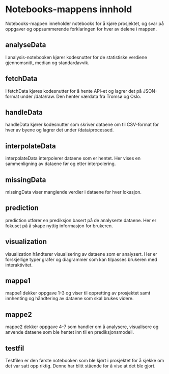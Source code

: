 # Notebooks-mappens innhold

Notebooks-mappen inneholder notebooks for å kjøre prosjektet, og svar på oppgaver og oppsummerende forklaringen for hver av delene i mappen.

## analyseData

I analysis-notebooken kjører kodesnutter for de statistiske verdiene gjennomsnitt, median og standardavvik.


## fetchData

I fetchData kjøres kodesnutter for å hente API-et og lagrer det på JSON-format under /data/raw. Den henter værdata fra Tromsø og Oslo.


## handleData

handleData kjører kodesnutter som skriver dataene om til CSV-format for hver av byene og lagrer det under /data/processed.


## interpolateData

interpolateData interpolerer dataene som er hentet. Her vises en sammenligning av dataene før og etter interpolering.


## missingData

missingData viser manglende verdier i dataene for hver lokasjon.


## prediction

prediction utfører en prediksjon basert på de analyserte dataene. Her er fokuset på å skape nyttig informasjon for brukeren.


## visualization

visualization håndterer visualisering av dataene som er analysert. Her er forskjellige typer grafer og diagrammer som kan tilpasses brukeren med interaktivitet.


## mappe1

mappe1 dekker oppgave 1-3 og viser til oppretting av prosjektet samt innhenting og håndtering av dataene som skal brukes videre.


## mappe2

mappe2 dekker oppgave 4-7 som handler om å analysere, visualisere og anvende dataene som ble hentet inn til en prediksjonsmodell.

 
## testfil

Testfilen er den første notebooken som ble kjørt i prosjektet for å sjekke om det var satt opp riktig. Denne har blitt stående for å vise at det ble gjort.